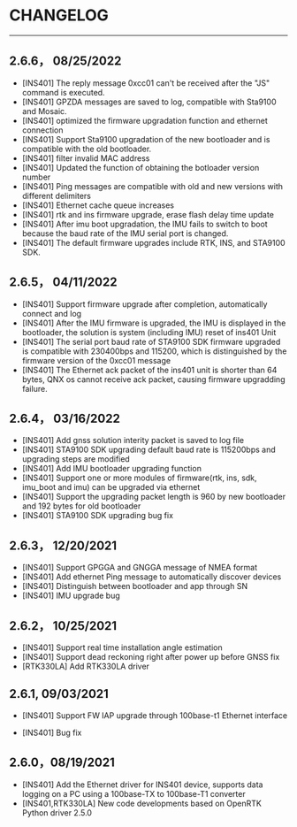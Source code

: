 # CHANGELOG

---
## 2.6.6， 08/25/2022

- [INS401] The reply message 0xcc01 can't be received after the "JS" command is executed.
- [INS401] GPZDA messages are saved to log, compatible with Sta9100 and Mosaic.
- [INS401] optimized the firmware upgradation function and ethernet connection
- [INS401] Support Sta9100 upgradation of the new bootloader and is compatible with the old bootloader.
- [INS401] filter invalid MAC address
- [INS401] Updated the function of obtaining the botloader version number
- [INS401] Ping messages are compatible with old and new versions with different delimiters
- [INS401] Ethernet cache queue increases
- [INS401] rtk and ins firmware upgrade, erase flash delay time update
- [INS401] After imu boot upgradation, the IMU fails to switch to boot because the baud rate of the IMU serial port 
is changed.
- [INS401] The default firmware upgrades include RTK, INS, and STA9100 SDK.

## 2.6.5， 04/11/2022

- [INS401] Support firmware upgrade after completion, automatically connect and log
- [INS401] After the IMU firmware is upgraded, the IMU is displayed in the bootloader, the solution is system (including IMU) reset of ins401 Unit
- [INS401] The serial port baud rate of STA9100 SDK firmware upgraded is compatible with 230400bps and 115200, which is distinguished by  the firmware version of the 0xcc01 message
- [INS401] The Ethernet ack packet of the ins401 unit is shorter than 64 bytes, QNX os cannot receive ack packet, causing firmware upgradding failure.

## 2.6.4， 03/16/2022

- [INS401] Add gnss solution interity packet is saved to log file
- [INS401] STA9100 SDK upgrading default baud rate is 115200bps and upgrading steps are modified
- [INS401] Add IMU bootloader upgrading function
- [INS401] Support one or more modules of firmware(rtk, ins, sdk, imu_boot and imu) can be upgraded via ethernet
- [INS401] Support the upgrading packet length is 960 by new bootloader and 192 bytes for old bootloader
- [INS401] STA9100 SDK upgrading bug fix

## 2.6.3， 12/20/2021

- [INS401] Support GPGGA and GNGGA message of NMEA format
- [INS401] Add ethernet Ping message to automatically discover devices
- [INS401] Distinguish between bootloader and app through SN
- [INS401] IMU upgrade bug

## 2.6.2， 10/25/2021

- [INS401] Support real time installation angle estimation
- [INS401] Support dead reckoning right after power up before GNSS fix
- [RTK330LA] Add RTK330LA driver



## 2.6.1,  09/03/2021

- [INS401] Support FW IAP upgrade through 100base-t1 Ethernet interface

- [INS401] Bug fix

  

## 2.6.0，08/19/2021

- [INS401] Add the Ethernet driver for INS401 device, supports data logging on a PC using a 100base-TX to 100base-T1 converter
- [INS401,RTK330LA] New code developments based on OpenRTK Python driver 2.5.0

